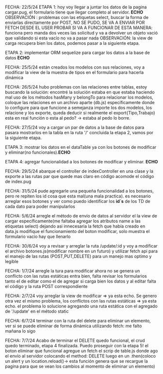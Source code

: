 FECHA: 22/5/24
ETAPA 1:
hoy voy llegar a juntar los datos de la pagina cargar.pug, el formulario tiene que llegar completo al servidor. __ECHO__
OBSERVACIÓN : problemas con las etiquetas select, buscar la forma de enviarlas directamente por POST, NO SE PUDO, SE VA A ENVIAR POR FETCH DESDE EL USER
PROBAR SI VA A FUNCIONAR DE ESTA MANERA: funciona pero manda dos veces las solicitud y va a devolver un objeto vació que validando si esta vacío no va a pasar nada
OBSERVACIÓN: la view de carga recupera bien los datos, podemos pasar a la siguiente etapa.

ETAPA 2: 
implementar ORM sequelize para cargar los datos a la  base de datos __ECHO__

FECHA: 25/5/24
están creados los modelos con sus relaciones, voy a modificar la view de la muestra de tipos en el formulario para hacerla dinámica

FECHA: 26/5/24
hubo problemas con las relaciones entre tablas, estoy buscando la solución: encontré la solución estaba en que estaba haciendo mal uso de los métodos
hasMany y belongTo para relacionar los modelos, coloque las relaciones en un archivo aparte (db.js) específicamente donde lo configure para que funcione a semejanza
importe los dos modelos, los relacione y los exporte, queda deducir si realmente el export{Tipo,Trabajo} esta en real función o esta al pedo? -> estaba al pedo lo borre.

FECHA: 27/5/24
voy a cargar un par de datos a la base de datos para pasara mostrarlos en la tabla en la ruta '/'
concluida la etapa 2, vamos por la siguiente etapa.

ETAPA 3:
mostrar los datos en el dataTable ya con los botones de modificar y eliminar(no funcionales).__ECHO__

ETAPA 4:
agregar funcionalidad a los botones de modificar y eliminar. __ECHO__

FECHA: 29/5/24
abarque el controller de indexController en una clase y la exporte a las rutas par que quede mas claro en código
acomode el código de index.pug

FECHA: 31/5/24
pude agregarle una pequeña funcionalidad a los botones, pero re repiten los id cosa que esta mal(una mala practica). es necesario
arreglar esos botones y ver como puedo identificar los __id´s__ de los TD de cada dato para poder manipularlos

FECHA: 5/6/24
arregle el método de envío de datos al servidor el la view de cargar específicamente(me faltaba agregar los atributos name a las etiquetas select)
dejando asi innecesaria la fetch que había creado en data.js
modifique el funcionamiento del boton modificar, solo muestra el formulario vacío hay que llenarlo

FECHA: 30/6/24
voy a revisar y arreglar la ruta /update/:id y voy a modificar el archivo botones.js(modificar nombre en un futuro) y utilizar fetch api para el manejo de las rutas (POST,PUT,DELETE)
para un manejo mas optimo y legible

FECHA: 1/7/24
arregle la tura para modificar ahora no se genera un conflicto con las rutas estáticas entra bien, falta revisar los formularios tanto el de editar como el de agregar si carga bien los datos
y al editar falta el código y la ruta POST correspondiente

FECHA: 2/7/24
voy arreglar la view de modificar => ya esta echo.
Se genero otra vez el mismo problema, los conflictos con las rutas estáticas => ya esta echo.
el problema lo solucione agregando una ruta estática con el agregado de '/update' en el método static

FECHA: 6/7/24
terminar con la ruta del delete para eliminar un elemento, ver si se puede eliminar de forma dinámica utilizando fetch: me falto mañana lo sigo

FECHA: 7/7/24
Acabo de terminar el DELETE quedo funcional, el crud quedo terminado, etapa 4 finalizada. Puedo proseguir con la etapa 5!
el boton eliminar que funcional agregue un fetch el scrip de table.js donde ago el envío al servidor colocando el method: DELETE luego en un .then(coloco un alert y un location.reload()-> esta
función genera que se recargue la pagina para que se vean los cambios al momento de eliminar un elemento)